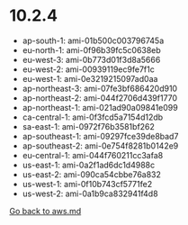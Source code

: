 
 # 10.2.4
- ap-south-1: ami-01b500c003796745a
- eu-north-1: ami-0f96b39fc5c0638eb
- eu-west-3: ami-0b773d01f3d8a5666
- eu-west-2: ami-00939119ec9fe7f1c
- eu-west-1: ami-0e3219215097ad0aa
- ap-northeast-3: ami-07fe3bf686420d910
- ap-northeast-2: ami-044f2706d439f1770
- ap-northeast-1: ami-021ad90a09841e099
- ca-central-1: ami-0f3fcd5a7154d12db
- sa-east-1: ami-0972f76b3581bf262
- ap-southeast-1: ami-09297fce39de8bad7
- ap-southeast-2: ami-0e754f8281b0142e9
- eu-central-1: ami-044f760211cc3afa8
- us-east-1: ami-0a2f1ad6dc1d4988c
- us-east-2: ami-090ca54cbbe76a832
- us-west-1: ami-0f10b743cf5771fe2
- us-west-2: ami-0a1b9ca832941f4d8

[Go back to aws.md](../../aws.md) 
